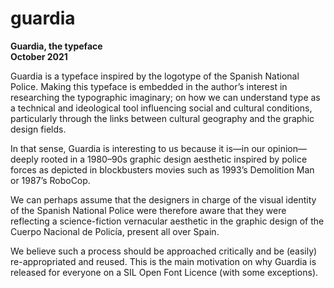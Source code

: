 # guardia
<b>Guardia, the typeface</b><br>
<b>October 2021</b><br>
   
Guardia is a typeface inspired by the logotype of the Spanish National Police. Making this typeface is embedded in the author’s interest in researching the typographic imaginary; on how we can understand type as a technical and ideological tool influencing social and cultural conditions, particularly through the links between cultural geography and the graphic design fields. <br>

In that sense, Guardia is interesting to us because it is—in our opinion—deeply rooted in a 1980–⁠90s graphic design aesthetic inspired by police forces as depicted in blockbusters movies such as 1993’s Demolition Man or 1987’s RoboCop. <br>

We can perhaps assume that the designers in charge of the visual identity of the Spanish National Police were therefore aware that they were reflecting a science-fiction vernacular aesthetic in the graphic design of the Cuerpo Nacional de Policía, present all over Spain. <br>

We believe such a process should be approached critically and be (easily) re-appropriated and reused. This is the main motivation on why Guardia is released for everyone on a SIL Open Font Licence (with some exceptions).</div>
     
